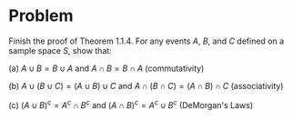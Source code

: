 # Problem
Finish the proof of Theorem 1.1.4. For any events $A$, $B$, and $C$ defined on a sample space $S$, show that:

(a) $A \cup B = B \cup A$ and $A \cap B = B \cap A$ (commutativity)

(b) $A \cup (B \cup C) = (A \cup B) \cup C$ and $A \cap (B \cap C) = (A \cap B) \cap C$ (associativity)

(c) $(A \cup B)^c = A^c \cap B^c$ and $(A \cap B)^c = A^c \cup B^c$ (DeMorgan's Laws)
